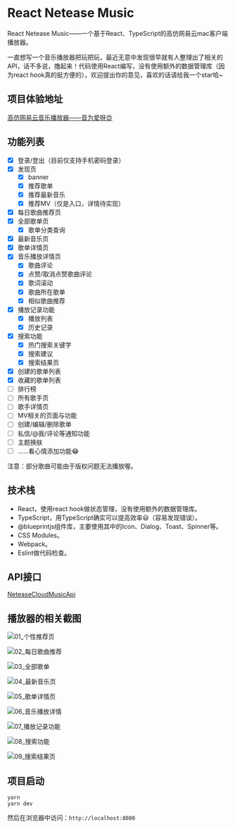 # React Netease Music
React Netease Music——一个基于React、TypeScript的高仿网易云mac客户端播放器。

一直想写一个音乐播放器把玩把玩，最近无意中发现很早就有人整理出了相关的API，话不多说，撸起来！代码使用React编写，没有使用额外的数据管理库（因为react hook真的挺方便的），欢迎提出你的意见，喜欢的话请给我一个star哈~

## 项目体验地址
[高仿网易云音乐播放器——音为爱呀😍](http://106.52.241.181:8000/discovery)

## 功能列表
- [x] 登录/登出（目前仅支持手机密码登录）
- [x] 发现页
  - [x] banner
  - [x] 推荐歌单
  - [x] 推荐最新音乐
  - [x] 推荐MV（仅是入口，详情待实现）
- [x] 每日歌曲推荐页
- [x] 全部歌单页
  - [x] 歌单分类查询
- [x] 最新音乐页
- [x] 歌单详情页
- [x] 音乐播放详情页
  - [x] 歌曲评论
  - [x] 点赞/取消点赞歌曲评论
  - [x] 歌词滚动
  - [x] 歌曲所在歌单
  - [x] 相似歌曲推荐
- [x] 播放记录功能
  - [x] 播放列表
  - [x] 历史记录
- [x] 搜索功能
  - [x] 热门搜索关键字
  - [x] 搜索建议
  - [x] 搜索结果页
- [x] 创建的歌单列表
- [x] 收藏的歌单列表
- [ ] 排行榜
- [ ] 所有歌手页
- [ ] 歌手详情页
- [ ] MV相关的页面与功能
- [ ] 创建/编辑/删除歌单
- [ ] 私信/@我/评论等通知功能
- [ ] 主题换肤
- [ ] ......看心情添加功能😂

注意：部分歌曲可能由于版权问题无法播放喔。

## 技术栈
- React，使用react hook做状态管理，没有使用额外的数据管理库。
- TypeScript，用TypeScript确实可以提高效率😃（容易发现错误）。
- @blueprintjs组件库，主要使用其中的Icon、Dialog、Toast、Spinner等。
- CSS Modules。
- Webpack。
- Eslint做代码检查。

## API接口
[NeteaseCloudMusicApi](https://binaryify.github.io/NeteaseCloudMusicApi)

## 播放器的相关截图
![01_个性推荐页](./resources/01_个性推荐页.png)

![02_每日歌曲推荐](./resources/02_每日歌曲推荐.png)

![03_全部歌单](./resources/03_全部歌单.png)

![04_最新音乐页](./resources/04_最新音乐页.png)

![05_歌单详情页](./resources/05_歌单详情页.png)

![06_音乐播放详情](./resources/06_音乐播放详情.png)

![07_播放记录功能](./resources/07_播放记录功能.png)

![08_搜索功能](./resources/08_搜索功能.png)

![09_搜索结果页](./resources/09_搜索结果页.png)

## 项目启动
```
yarn
yarn dev
```
然后在浏览器中访问：`http://localhost:8080`
